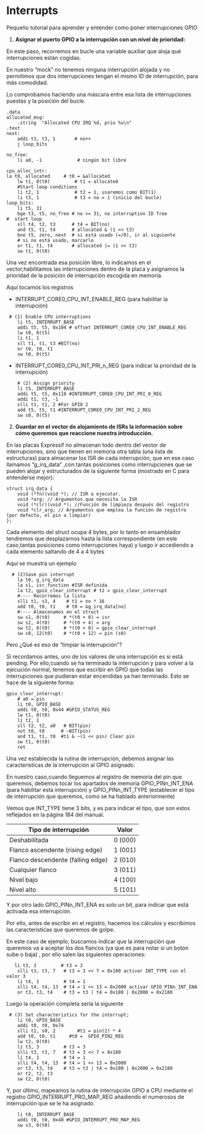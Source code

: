 # Interrupts

Pequeño tutorial para aprender y entender como poner interrupciones GPIO

1. **Asignar el puerto GPIO a la interrupción con un nivel de prioridad:**

En este paso, recorremos en bucle una variable auxiliar que aloja qué interrupciones están cogidas.

En nuestro “mock” no tenemos ninguna interrupción alojada y no permitimos que dos interrupciones tengan el mismo ID de interrupción, para más comodidad.

Lo comprobamos haciendo una máscara entre esa lista de interrupciones puestas y la posición del bucle.

```
.data
allocated_msg:
    .string  "Allocated CPU IRQ %d, prio %u\n"  
.text
next:
    addi t3, t3, 1       # no++
    j loop_bits

no_free:
    li a0, -1             # ningún bit libre
 
cpu_alloc_intr:   
la t0, allocated     # t0 = &allocated
    lw t1, 0(t0)         # t1 = allocated
    #Start loop conditions
    li t2, 1             # t2 = 1, usaremos como BIT(1)
    li t3, 1             # t3 = no = 1 (inicio del bucle)
loop_bits:
    li t5, 31
    bge t3, t5, no_free # no >= 31, no interruption ID free
#  start loop
    sll t4, t2, t3      # t4 = BIT(no)
    and t5, t1, t4      # allocated & (1 << t3) 
    bne t5, zero, next  # si está usado (=/0), ir al siguiente
    # si no está usado, marcarlo
    or t1, t1, t4       # allocated |= (1 << t3)
    sw t1, 0(t0)

```

Una vez encontrada esa posición libre, lo indicamos en el vector,habilitamos las interrupciones dentro de la placa y asignamos la prioridad de la posición de interrupción escogida en memoria.

Aquí tocamos los registros

* INTERRUPT_CORE0_CPU_INT_ENABLE_REG  (para habilitar la interrupción)

```
 # (1) Enable CPU interruptions 
    li t5, INTERRUPT_BASE
    addi t5, t5, 0x104 # offset INTERRUPT_CORE0_CPU_INT_ENABLE_REG
    lw t0, 0(t5)
    li t1, 1
    sll t1, t1, t3 #BIT(no)
    or t0, t0, t1
    sw t0, 0(t5)

```

* INTERRUPT_CORE0_CPU_INT_PRI_n_REG (para indicar la prioridad de la interrupción)

```
    # (2) Assign priority
    li t5, INTERRUPT_BASE
    addi t5, t5, 0x118 #INTERRUPT_CORE0_CPU_INT_PRI_0_REG
    addi t1, t3, -1
    slli t1, t1, 2 #For GPIO 2
    add t5, t5, t1 #INTERRUPT_CORE0_CPU_INT_PRI_2_REG
    sw s0, 0(t5)

```

2. **Guardar en el vector de alojamiento de ISRs la información sobre cómo queremos que reaccione nuestra introducción.**

En las placas Expressif no almacenan todo dentro del vector de interrupciones, sino que tienen en memoria otra tabla (una lista de estructuras) para almacenar los ISR de cada interrupción, que en ese caso llamamos  “g_irq_data” ,con tantas posiciones como interrupciones que se pueden alojar y estructurados de la siguiente forma (mostrado en C para entenderse mejor):

```
struct irq_data {
    void (*fn)(void *); // ISR a ejecutar.
    void *arg; // Argumentos que necesita la ISR
    void (*clr)(void *); //Función de limpieza después del registro
    void *clr_arg; // Argumentos que emplea la función de registro (por defecto, el pin a limpiar)
};

```

Cada elemento del struct ocupa 4 bytes, por lo tanto en ensamblador tendremos que desplazarnos hasta la lista correspondiente (en este caso,tantas posiciones como interrupciones haya) y luego ir accediendo a cada elemento saltando de 4 a 4 bytes

Aquí se muestra un ejemplo

```
  # (2)Save pin interrupt
    la t0, g_irq_data 
    la s1, isr_function #ISR definida
    la t2, gpio_clear_interrupt # t2 = gpio_clear_interrupt
    #---- Recorremos la lista
    slli t1, s3, 4    # t1 = no * 16
    add t0, t0, t1    # t0 = &g_irq_data[no]
    #---- Almacenamos en el struct
    sw s1, 0(t0)     # *(t0 + 0) = isr
    sw s2, 4(t0)     # *(t0 + 4) = arg 
    sw t2, 8(t0)     # *(t0 + 8) = gpio_clear_interrupt
    sw s0, 12(t0)    # *(t0 + 12) = pin (s0)

```

Pero ¿Qué es eso de “limpiar la interrupción"?

Si recordamos antes, uno de los valores de una interrupción es si está pending. Por ello,cuando se ha terminado la interrupción y para volver a la ejecución normal, tenemos que escribir en GPIO que todas las interrupciones que pudieran estar encendidas ya han terminado. Esto se hace de la siguiente forma:

```
gpio_clear_interrupt:
    # a0 = pin
    li t0, GPIO_BASE
    addi t0, t0, 0x44 #GPIO_STATUS_REG
    lw t1, 0(t0)
    li t2, 1
    sll t2, t2, a0   # BIT(pin)
    not t0, t0      # ~BIT(pin)
    and t1, t1, t0  #t1 & ~(1 << pin) Clear pin
    sw t1, 0(t0)
    ret

```

Una vez establecida la rutina de interrupción, debemos asignar las características de la interrupción al GPIO asignado.

En nuestro caso,cuando lleguemos al registro de memoria del pin que queremos, debemos tocar los apartados de memoria GPIO_PINn_INT_ENA (para habilitar esta interrupción) y GPIO_PINn_INT_TYPE (establecer el tipo de interrupción que queremos, como se ha hablado anteriormente)

Vemos que INT_TYPE tiene 3 bits, y es para indicar el tipo, que son estos reflejados en la página 184 del manual.

| Tipo de interrupción             | Valor   |
| --------------------------------- | ------- |
| Deshabilitada                     | 0 (000) |
| Flanco ascendente (rising edge)   | 1 (001) |
| Flanco descendente (falling edge) | 2 (010) |
| Cualquier flanco                  | 3 (011) |
| Nivel bajo                        | 4 (100) |
| Nivel alto                        | 5 (101) |

Y por otro lado GPIO_PINn_INT_ENA es solo un bit, para indicar que está activada esa interrupción.

Por ello, antes de escribir en el registro, hacemos los cálculos y escribimos las características que queremos de golpe.

En este caso de ejemplo, buscamos indicar que la interrupción que queremos va a aceptar los dos flancos (ya que es para notar si un botón sube o baja) , por ello salen las siguientes operaciones:

```
   li t3, 3         # t3 = 3
    slli t3, t3, 7   # t3 = 3 << 7 = 0x180 activar INT_TYPE con el valor 3
    li t4, 1         # t4 = 1
    slli t4, t4, 13  # t4 = 1 << 13 = 0x2000 activar GPIO_PINn_INT_ENA
    or t3, t3, t4    # t3 = t3 | t4 = 0x180 | 0x2000 = 0x2180

```

Luego la operación completa sería la siguiente

```
 # (3) Set characteristics for the interrupt; 
    li t0, GPIO_BASE
    addi t0, t0, 0x74
    slli t1, s0, 2        #t1 = pin(2) * 4
    add t0, t0, t1     #t0 =  GPIO_PIN2_REG
    lw t2, 0(t0)
    li t3, 3         # t3 = 3
    slli t3, t3, 7   # t3 = 3 << 7 = 0x180
    li t4, 1         # t4 = 1
    slli t4, t4, 13  # t4 = 1 << 13 = 0x2000
    or t3, t3, t4    # t3 = t3 | t4 = 0x180 | 0x2000 = 0x2180
    or t2, t2, t3 
    sw t2, 0(t0)

```

Y, por último, mapeamos la rutina de interrupción GPIO a CPU mediante el registro GPIO_INTERRUPT_PRO_MAP_REG añadiendo el numerosos de interrupción que se le ha asignado.

```
    li t0, INTERRUPT_BASE
    addi t0, t0, 0x40 #GPIO_INTERRUPT_PRO_MAP_REG
    sw s3, 0(t0)

```
